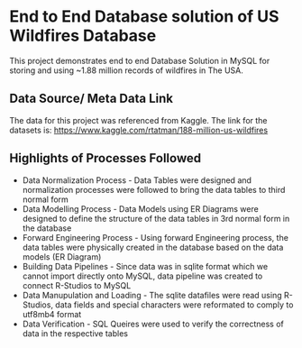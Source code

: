 # End to End Database solution of US Wildfires Database
This project demonstrates end to end Database Solution in MySQL for storing and using ~1.88 million records of wildfires in The USA.

## Data Source/ Meta Data Link
The data for this project was referenced from Kaggle. The link for the datasets is:
https://www.kaggle.com/rtatman/188-million-us-wildfires

## Highlights of Processes Followed
- Data Normalization Process - Data Tables were designed and normalization processes were followed to bring the data tables to third normal form
- Data Modelling Process - Data Models using ER Diagrams were designed to define the structure of the data tables in 3rd normal form in the database
- Forward Engineering Process - Using forward Engineering process, the data tables were physically created in the database based on the data models (ER Diagram)
- Building Data Pipelines - Since data was in sqlite format which we cannot import directly onto MySQL, data pipeline was created to connect R-Studios to MySQL
- Data Manupulation and Loading - The sqlite datafiles were read using R-Studios, data fields and special characters were reformated to comply to utf8mb4 format
- Data Verification - SQL Queires were used to verify the correctness of data in the respective tables
